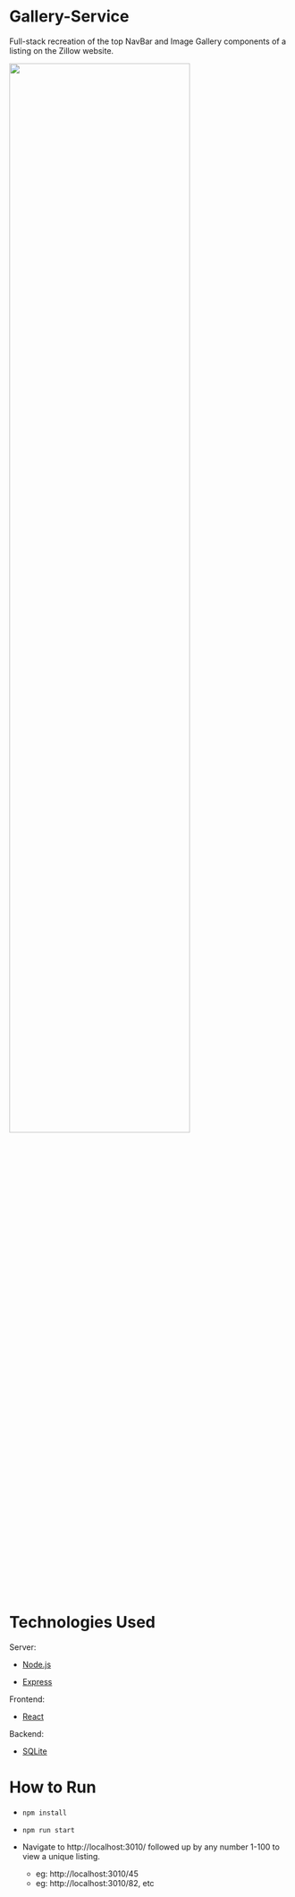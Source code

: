 # Gallery-Service


Full-stack recreation of the top NavBar and Image Gallery components of a listing on the Zillow website.

<img src='https://giant.gfycat.com/FatherlyPertinentGoral.gif' height='70%' width='80%'>


# Technologies Used


Server:
* [Node.js](https://nodejs.org/en/) 

* [Express](https://expressjs.com)

Frontend:
* [React](https://reactjs.org/) 

Backend:
* [SQLite](https://www.sqlite.org/index.html)


# How to Run


* `npm install`

* `npm run start`

* Navigate to http://localhost:3010/ followed up by any number 1-100 to view a unique listing.
  * eg: http://localhost:3010/45
  * eg: http://localhost:3010/82, etc